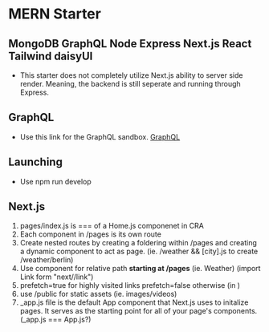 # MERN Starter 

## MongoDB GraphQL Node Express Next.js React Tailwind daisyUI
* This starter does not completely utilize Next.js ability to server side render. Meaning, the backend is still seperate and running through Express.

## GraphQL
* Use this link for the GraphQL sandbox. [GraphQL](https://studio.apollographql.com/sandbox/explorer?_gl=1%2A7lherj%2A_ga%2AMjU4MDc0ODE1LjE2NTM1ODQ5MDE.%2A_ga_0BGG5V2W2K%2AMTY1Mzc4MjI3MC4yLjEuMTY1Mzc4MjI4NC4w)

## Launching
* Use npm run develop

## Next.js

1. pages/index.js is === of a Home.js componenet in CRA
2. Each component in /pages is its own route 
3. Create nested routes by creating a foldering within /pages and creating a dynamic component to act as page. (ie. /weather && [city].js to create /weather/berlin)
4. Use <Link> component for relative path **starting at /pages** (ie. <Link     href="/weather">Weather</Link>) (import Link form "next//link")
5. prefetch=true for highly visited links prefetch=false otherwise (in <Link>)
6. use /public for static assets (ie. images/videos)
7. _app.js file is the default App component that Next.js uses to initalize pages. It serves as the starting point for all of your page's components. (_app.js === App.js?)
